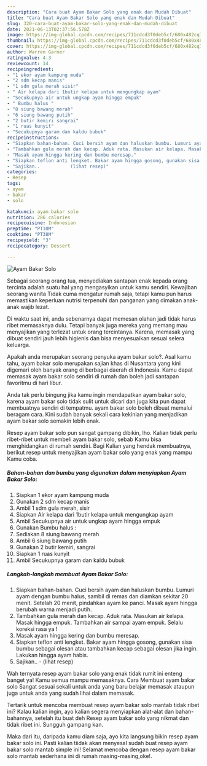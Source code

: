 ```yaml
---
description: "Cara buat Ayam Bakar Solo yang enak dan Mudah Dibuat"
title: "Cara buat Ayam Bakar Solo yang enak dan Mudah Dibuat"
slug: 320-cara-buat-ayam-bakar-solo-yang-enak-dan-mudah-dibuat
date: 2021-06-13T02:37:56.578Z
image: https://img-global.cpcdn.com/recipes/711cdcd3f0deb5cf/680x482cq70/ayam-bakar-solo-foto-resep-utama.jpg
thumbnail: https://img-global.cpcdn.com/recipes/711cdcd3f0deb5cf/680x482cq70/ayam-bakar-solo-foto-resep-utama.jpg
cover: https://img-global.cpcdn.com/recipes/711cdcd3f0deb5cf/680x482cq70/ayam-bakar-solo-foto-resep-utama.jpg
author: Warren Garner
ratingvalue: 4.3
reviewcount: 14
recipeingredient:
- "1 ekor ayam kampung muda"
- "2 sdm kecap manis"
- "1 sdm gula merah sisir"
- " Air kelapa dari 1butir kelapa untuk mengungkap ayam"
- "Secukupnya air untuk ungkap ayam hingga empuk"
- " Bumbu halus "
- "8 siung bawang merah"
- "6 siung bawang putih"
- "2 butir kemiri sangrai"
- "1 ruas kunyit"
- "Secukupnya garam dan kaldu bubuk"
recipeinstructions:
- "Siapkan bahan-bahan. Cuci bersih ayam dan haluskan bumbu. Lumuri ayam dengan bumbu halus, sambil di remas dan diamkan sekitar 20 menit. Setelah 20 menit, pindahkan ayam ke panci. Masak ayam hingga berubah warna menjadi putih."
- "Tambahkan gula merah dan kecap. Aduk rata. Masukan air kelapa. Masak hingga empuk. Tambahkan air sampai ayam empuk. Selalu koreksi rasa ya !"
- "Masak ayam hingga kering dan bumbu meresap."
- "Siapkan teflon anti lengket. Bakar ayam hingga gosong, gunakan sisa bumbu sebagai olesan atau tambahkan kecap sebagai olesan jika ingin. Lakukan hingga ayam habis."
- "Sajikan..           (lihat resep)"
categories:
- Resep
tags:
- ayam
- bakar
- solo

katakunci: ayam bakar solo 
nutrition: 286 calories
recipecuisine: Indonesian
preptime: "PT10M"
cooktime: "PT38M"
recipeyield: "3"
recipecategory: Dessert

---
```



![Ayam Bakar Solo](https://img-global.cpcdn.com/recipes/711cdcd3f0deb5cf/680x482cq70/ayam-bakar-solo-foto-resep-utama.jpg)

Sebagai seorang orang tua, menyediakan santapan enak kepada orang tercinta adalah suatu hal yang mengasyikan untuk kamu sendiri. Kewajiban seorang  wanita Tidak cuma mengatur rumah saja, tetapi kamu pun harus memastikan keperluan nutrisi terpenuhi dan panganan yang dimakan anak-anak wajib lezat.

Di waktu  saat ini, anda sebenarnya dapat memesan olahan jadi tidak harus ribet memasaknya dulu. Tetapi banyak juga mereka yang memang mau menyajikan yang terlezat untuk orang tercintanya. Karena, memasak yang dibuat sendiri jauh lebih higienis dan bisa menyesuaikan sesuai selera keluarga. 



Apakah anda merupakan seorang penyuka ayam bakar solo?. Asal kamu tahu, ayam bakar solo merupakan sajian khas di Nusantara yang kini digemari oleh banyak orang di berbagai daerah di Indonesia. Kamu dapat memasak ayam bakar solo sendiri di rumah dan boleh jadi santapan favoritmu di hari libur.

Anda tak perlu bingung jika kamu ingin mendapatkan ayam bakar solo, karena ayam bakar solo tidak sulit untuk dicari dan juga kita pun dapat membuatnya sendiri di tempatmu. ayam bakar solo boleh dibuat memalui beragam cara. Kini sudah banyak sekali cara kekinian yang menjadikan ayam bakar solo semakin lebih enak.

Resep ayam bakar solo pun sangat gampang dibikin, lho. Kalian tidak perlu ribet-ribet untuk membeli ayam bakar solo, sebab Kamu bisa menghidangkan di rumah sendiri. Bagi Kalian yang hendak membuatnya, berikut resep untuk menyajikan ayam bakar solo yang enak yang mampu Kamu coba.

<!--inarticleads1-->

##### Bahan-bahan dan bumbu yang digunakan dalam menyiapkan Ayam Bakar Solo:

1. Siapkan 1 ekor ayam kampung muda
1. Gunakan 2 sdm kecap manis
1. Ambil 1 sdm gula merah, sisir
1. Siapkan  Air kelapa dari 1butir kelapa untuk mengungkap ayam
1. Ambil Secukupnya air untuk ungkap ayam hingga empuk
1. Gunakan  Bumbu halus :
1. Sediakan 8 siung bawang merah
1. Ambil 6 siung bawang putih
1. Gunakan 2 butir kemiri, sangrai
1. Siapkan 1 ruas kunyit
1. Ambil Secukupnya garam dan kaldu bubuk




<!--inarticleads2-->

##### Langkah-langkah membuat Ayam Bakar Solo:

1. Siapkan bahan-bahan. Cuci bersih ayam dan haluskan bumbu. Lumuri ayam dengan bumbu halus, sambil di remas dan diamkan sekitar 20 menit. Setelah 20 menit, pindahkan ayam ke panci. Masak ayam hingga berubah warna menjadi putih.
1. Tambahkan gula merah dan kecap. Aduk rata. Masukan air kelapa. Masak hingga empuk. Tambahkan air sampai ayam empuk. Selalu koreksi rasa ya !
1. Masak ayam hingga kering dan bumbu meresap.
1. Siapkan teflon anti lengket. Bakar ayam hingga gosong, gunakan sisa bumbu sebagai olesan atau tambahkan kecap sebagai olesan jika ingin. Lakukan hingga ayam habis.
1. Sajikan.. -           (lihat resep)




Wah ternyata resep ayam bakar solo yang enak tidak rumit ini enteng banget ya! Kamu semua mampu memasaknya. Cara Membuat ayam bakar solo Sangat sesuai sekali untuk anda yang baru belajar memasak ataupun juga untuk anda yang sudah lihai dalam memasak.

Tertarik untuk mencoba membuat resep ayam bakar solo mantab tidak ribet ini? Kalau kalian ingin, ayo kalian segera menyiapkan alat-alat dan bahan-bahannya, setelah itu buat deh Resep ayam bakar solo yang nikmat dan tidak ribet ini. Sungguh gampang kan. 

Maka dari itu, daripada kamu diam saja, ayo kita langsung bikin resep ayam bakar solo ini. Pasti kalian tiidak akan menyesal sudah buat resep ayam bakar solo mantab simple ini! Selamat mencoba dengan resep ayam bakar solo mantab sederhana ini di rumah masing-masing,oke!.

